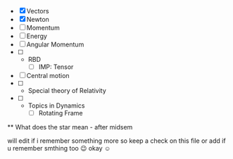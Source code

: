 
- [x] Vectors
- [x] Newton
- [ ] Momentum
- [ ] Energy
- [ ] Angular Momentum
- [ ] * RBD
    - [ ]  IMP: Tensor
- [ ] Central motion
- [ ] * Special theory of Relativity
- [ ] * Topics in Dynamics
    - [ ] Rotating Frame

** What does the star mean - after midsem

will edit if i remember something more so keep a check on this file
or add if u remember smthing too 😉
okay ☺️